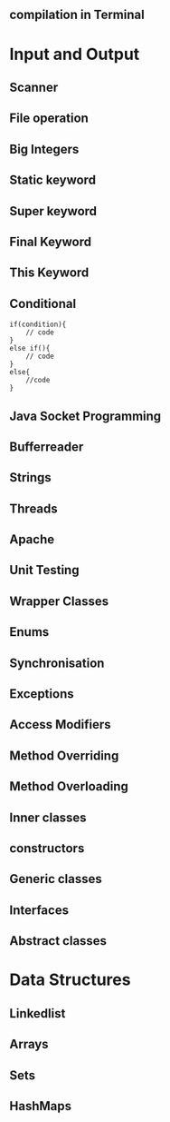 ## compilation in Terminal 

# Input and Output 

## Scanner

## File operation

## Big Integers

## Static keyword 

## Super keyword

## Final Keyword

## This Keyword


## Conditional 

```
if(condition){
	// code
}
else if(){
	// code
}
else{
	//code
}
```

## Java Socket Programming

## Bufferreader

## Strings

## Threads

## Apache

## Unit Testing

## Wrapper Classes

## Enums 

## Synchronisation


## Exceptions

## Access Modifiers


## Method Overriding

## Method Overloading 

## Inner classes 

## constructors

## Generic classes 

## Interfaces

## Abstract classes

# Data Structures

## Linkedlist 

## Arrays

## Sets


## HashMaps


